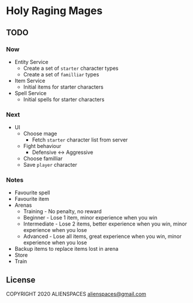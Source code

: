 # Holy Raging Mages

## TODO

### Now

* Entity Service
  * Create a set of `starter` character types
  * Create a set of `familliar` types
* Item Service
  * Initial items for starter characters
* Spell Service
  * Initial spells for starter characters

### Next

* UI
  * Choose mage
    * Fetch `starter` character list from server
  * Fight behaviour
    * Defensive <-> Aggressive
  * Choose familliar
  * Save `player` character

### Notes

* Favourite spell
* Favourite item
* Arenas
  * Training - No penalty, no reward
  * Beginner - Lose 1 item, minor experience when you win
  * Intermediate - Lose 2 items, better experience when you win, minor experience when you lose
  * Advanced - Lose all items, great experience when you win, minor experience when you lose
* Backup items to replace items lost in arena
* Store
* Train

## License

COPYRIGHT 2020 ALIENSPACES alienspaces@gmail.com
